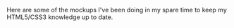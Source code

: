 Here are some of the mockups I've been doing in my spare time to keep my  
HTML5/CSS3 knowledge up to date.
